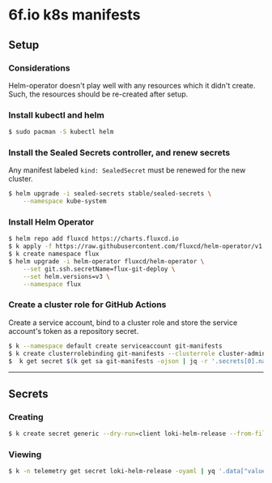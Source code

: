 # 6f.io k8s manifests

## Setup

### Considerations
Helm-operator doesn't play well with any resources which it didn't
create. Such, the resources should be re-created after setup.

### Install kubectl and helm
```sh
$ sudo pacman -S kubectl helm
```

### Install the Sealed Secrets controller, and renew secrets
Any manifest labeled `kind: SealedSecret` must be renewed for the new cluster.
```sh
$ helm upgrade -i sealed-secrets stable/sealed-secrets \
    --namespace kube-system
```

### Install Helm Operator
```sh
$ helm repo add fluxcd https://charts.fluxcd.io
$ k apply -f https://raw.githubusercontent.com/fluxcd/helm-operator/v1.1.0/deploy/crds.yaml
$ k create namespace flux
$ helm upgrade -i helm-operator fluxcd/helm-operator \
    --set git.ssh.secretName=flux-git-deploy \
    --set helm.versions=v3 \
    --namespace flux
```

### Create a cluster role for GitHub Actions
Create a service account, bind to a cluster role and store the service account's
token as a repository secret.
```sh
$ k --namespace default create serviceaccount git-manifests
$ k create clusterrolebinding git-manifests --clusterrole cluster-admin --serviceaccount=default:git-manifests
$  k get secret $(k get sa git-manifests -ojson | jq -r '.secrets[0].name') -ojson | jq -r '.data.token' | base64 --decode
```

---

## Secrets

### Creating

```sh
$ k create secret generic --dry-run=client loki-helm-release --from-file=values.yaml -oyaml -n telemetry | kubeseal --controller-name sealed-secrets -oyaml > sealed-secret.yaml
```

### Viewing

```sh
$ k -n telemetry get secret loki-helm-release -oyaml | yq '.data["values.yaml"]' -r | base64 --decode -
```
